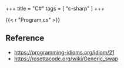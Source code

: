 +++
title = "C#"
tags = [ "c-sharp" ]
+++

{{< r "Program.cs" >}}

## Reference

- <https://programming-idioms.org/idiom/21>
- <https://rosettacode.org/wiki/Generic_swap>
